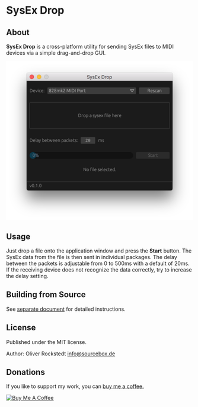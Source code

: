# SysEx Drop

## About

**SysEx Drop** is a cross-platform utility for sending SysEx files to MIDI devices via a simple drag-and-drop GUI.

![Screenshot](screenshot.png)

## Usage

Just drop a file onto the application window and press the **Start** button. The SysEx data from the file is then sent in individual packages. The delay between the packets is adjustable from 0 to 500ms with a default of 20ms. If the receiving device does not recognize the data correctly, try to increase the delay setting.

## Building from Source

See [separate document](BUILDING.md) for detailed instructions.

## License

Published under the MIT license.

Author: Oliver Rockstedt <info@sourcebox.de>

## Donations

If you like to support my work, you can [buy me a coffee.](https://www.buymeacoffee.com/sourcebox)

<a href="https://www.buymeacoffee.com/sourcebox" target="_blank"><img src="https://cdn.buymeacoffee.com/buttons/default-orange.png" alt="Buy Me A Coffee" height="41" width="174"></a>
